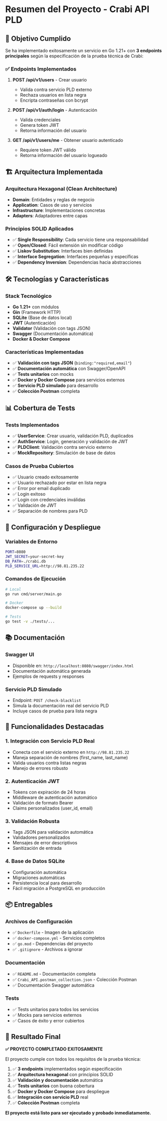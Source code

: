 # Resumen del Proyecto - Crabi API PLD

## 🎯 Objetivo Cumplido

Se ha implementado exitosamente un servicio en Go 1.21+ con **3 endpoints principales** según la especificación de la prueba técnica de Crabi:

### ✅ Endpoints Implementados

1. **POST /api/v1/users** - Crear usuario
   - Valida contra servicio PLD externo
   - Rechaza usuarios en lista negra
   - Encripta contraseñas con bcrypt

2. **POST /api/v1/auth/login** - Autenticación
   - Valida credenciales
   - Genera token JWT
   - Retorna información del usuario

3. **GET /api/v1/users/me** - Obtener usuario autenticado
   - Requiere token JWT válido
   - Retorna información del usuario logueado

## 🏗️ Arquitectura Implementada

### **Arquitectura Hexagonal (Clean Architecture)**
- **Domain**: Entidades y reglas de negocio
- **Application**: Casos de uso y servicios
- **Infrastructure**: Implementaciones concretas
- **Adapters**: Adaptadores entre capas

### **Principios SOLID Aplicados**
- ✅ **Single Responsibility**: Cada servicio tiene una responsabilidad
- ✅ **Open/Closed**: Fácil extensión sin modificar código
- ✅ **Liskov Substitution**: Interfaces bien definidas
- ✅ **Interface Segregation**: Interfaces pequeñas y específicas
- ✅ **Dependency Inversion**: Dependencias hacia abstracciones

## 🛠️ Tecnologías y Características

### **Stack Tecnológico**
- **Go 1.21+** con módulos
- **Gin** (Framework HTTP)
- **SQLite** (Base de datos local)
- **JWT** (Autenticación)
- **Validator** (Validación con tags JSON)
- **Swagger** (Documentación automática)
- **Docker & Docker Compose**

### **Características Implementadas**
- ✅ **Validación con tags JSON** (`binding:"required,email"`)
- ✅ **Documentación automática** con Swagger/OpenAPI
- ✅ **Tests unitarios** con mocks
- ✅ **Docker y Docker Compose** para servicios externos
- ✅ **Servicio PLD simulado** para desarrollo
- ✅ **Colección Postman** completa

## 📊 Cobertura de Tests

### **Tests Implementados**
- ✅ **UserService**: Crear usuario, validación PLD, duplicados
- ✅ **AuthService**: Login, generación y validación de JWT
- ✅ **PLDClient**: Validación contra servicio externo
- ✅ **MockRepository**: Simulación de base de datos

### **Casos de Prueba Cubiertos**
- ✅ Usuario creado exitosamente
- ✅ Usuario rechazado por estar en lista negra
- ✅ Error por email duplicado
- ✅ Login exitoso
- ✅ Login con credenciales inválidas
- ✅ Validación de JWT
- ✅ Separación de nombres para PLD

## 🔧 Configuración y Despliegue

### **Variables de Entorno**
```bash
PORT=8080
JWT_SECRET=your-secret-key
DB_PATH=./crabi.db
PLD_SERVICE_URL=http://98.81.235.22
```

### **Comandos de Ejecución**
```bash
# Local
go run cmd/server/main.go

# Docker
docker-compose up --build

# Tests
go test -v ./tests/...
```

## 📚 Documentación

### **Swagger UI**
- Disponible en: `http://localhost:8080/swagger/index.html`
- Documentación automática generada
- Ejemplos de requests y responses

### **Servicio PLD Simulado**
- Endpoint: `POST /check-blacklist`
- Simula la documentación real del servicio PLD
- Incluye casos de prueba para lista negra

## 🚀 Funcionalidades Destacadas

### **1. Integración con Servicio PLD Real**
- Conecta con el servicio externo en `http://98.81.235.22`
- Maneja separación de nombres (first_name, last_name)
- Valida usuarios contra listas negras
- Manejo de errores robusto

### **2. Autenticación JWT**
- Tokens con expiración de 24 horas
- Middleware de autenticación automático
- Validación de formato Bearer
- Claims personalizados (user_id, email)

### **3. Validación Robusta**
- Tags JSON para validación automática
- Validadores personalizados
- Mensajes de error descriptivos
- Sanitización de entrada

### **4. Base de Datos SQLite**
- Configuración automática
- Migraciones automáticas
- Persistencia local para desarrollo
- Fácil migración a PostgreSQL en producción

## 📦 Entregables

### **Archivos de Configuración**
- ✅ `Dockerfile` - Imagen de la aplicación
- ✅ `docker-compose.yml` - Servicios completos
- ✅ `go.mod` - Dependencias del proyecto
- ✅ `.gitignore` - Archivos a ignorar

### **Documentación**
- ✅ `README.md` - Documentación completa
- ✅ `Crabi_API.postman_collection.json` - Colección Postman
- ✅ Documentación Swagger automática

### **Tests**
- ✅ Tests unitarios para todos los servicios
- ✅ Mocks para servicios externos
- ✅ Casos de éxito y error cubiertos

## 🎉 Resultado Final

**✅ PROYECTO COMPLETADO EXITOSAMENTE**

El proyecto cumple con todos los requisitos de la prueba técnica:

1. ✅ **3 endpoints** implementados según especificación
2. ✅ **Arquitectura hexagonal** con principios SOLID
3. ✅ **Validación y documentación** automática
4. ✅ **Tests unitarios** con buena cobertura
5. ✅ **Docker y Docker Compose** para despliegue
6. ✅ **Integración con servicio PLD** real
7. ✅ **Colección Postman** completa

**El proyecto está listo para ser ejecutado y probado inmediatamente.** 